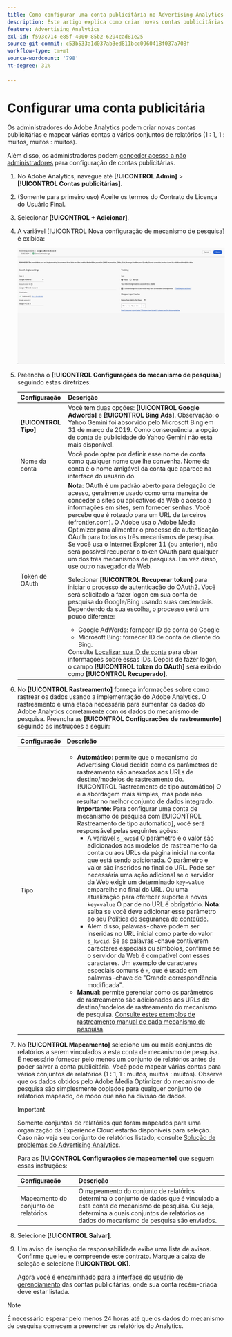 ```yaml
---
title: Como configurar uma conta publicitária no Advertising Analytics
description: Este artigo explica como criar novas contas publicitárias e mapear várias contas a vários conjuntos de relatórios.
feature: Advertising Analytics
exl-id: f593c714-e85f-4000-85b2-6294cad81e25
source-git-commit: c53b533a1d037ab3ed811bcc0960418f037a708f
workflow-type: tm+mt
source-wordcount: '798'
ht-degree: 31%

---
```


# Configurar uma conta publicitária

Os administradores do Adobe Analytics podem criar novas contas publicitárias e mapear várias contas a vários conjuntos de relatórios (1 : 1, 1 : muitos, muitos : muitos).

Além disso, os administradores podem [conceder acesso a não administradores](/help/integrate/c-advertising-analytics/overview.md#section_FCC58EB635954A32990D4E67B52B4369) para configuração de contas publicitárias.

<!--
![](assets/aa_accounts.png)
-->

1. No Adobe Analytics, navegue até **[!UICONTROL Admin]** > **[!UICONTROL Contas publicitárias]**.
1. (Somente para primeiro uso) Aceite os termos do Contrato de Licença do Usuário Final.
1. Selecionar **[!UICONTROL + Adicionar]**.
1. A variável [!UICONTROL Nova configuração de mecanismo de pesquisa] é exibida:

   ![](assets/aa-new-se-account.png)

1. Preencha o **[!UICONTROL Configurações do mecanismo de pesquisa]** seguindo estas diretrizes:

   | Configuração | Descrição |
   | --- | --- |
   | **[!UICONTROL Tipo]** | Você tem duas opções: **[!UICONTROL Google Adwords]** e **[!UICONTROL Bing Ads]**.  Observação: o Yahoo Gemini foi absorvido pelo Microsoft Bing em 31 de março de 2019. Como consequência, a opção de conta de publicidade do Yahoo Gemini não está mais disponível. |
   | Nome da conta | Você pode optar por definir esse nome de conta como qualquer nome que lhe convenha.  Nome da conta é o nome amigável da conta que aparece na interface do usuário do. |
   | Token de OAuth | **Nota**: OAuth é um padrão aberto para delegação de acesso, geralmente usado como uma maneira de conceder a sites ou aplicativos da Web o acesso a informações em sites, sem fornecer senhas. Você percebe que é roteado para um URL de terceiros (efrontier.com). O Adobe usa o Adobe Media Optimizer para alimentar o processo de autenticação OAuth para todos os três mecanismos de pesquisa. Se você usa o Internet Explorer 11 (ou anterior), não será possível recuperar o token OAuth para qualquer um dos três mecanismos de pesquisa. Em vez disso, use outro navegador da Web.<p>Selecionar **[!UICONTROL Recuperar token]** para iniciar o processo de autenticação do OAuth2. Você será solicitado a fazer logon em sua conta de pesquisa do Google/Bing usando suas credenciais. Dependendo da sua escolha, o processo será um pouco diferente: <ul><li>Google AdWords: fornecer ID de conta do Google</li><li>Microsoft Bing: fornecer ID de conta de cliente do Bing.</li></ul>Consulte [Localizar sua ID de conta](/help/integrate/c-advertising-analytics/c-adanalytics-workflow/aa-locate-account-id.md) para obter informações sobre essas IDs. Depois de fazer logon, o campo **[!UICONTROL token do OAuth]** será exibido como **[!UICONTROL Recuperado]**. |

1. No **[!UICONTROL Rastreamento]** forneça informações sobre como rastrear os dados usando a implementação do Adobe Analytics. O rastreamento é uma etapa necessária para aumentar os dados do Adobe Analytics corretamente com os dados do mecanismo de pesquisa.
Preencha as **[!UICONTROL Configurações de rastreamento]** seguindo as instruções a seguir:

   | Configuração | Descrição |
   | --- | --- |
   | Tipo | <ul><li>**Automático**: permite que o mecanismo do Advertising Cloud decida como os parâmetros de rastreamento são anexados aos URLs de destino/modelos de rastreamento do. [!UICONTROL Rastreamento de tipo automático] O é a abordagem mais simples, mas pode não resultar no melhor conjunto de dados integrado.<br>**Importante:** Para configurar uma conta de mecanismo de pesquisa com [!UICONTROL Rastreamento de tipo automático], você será responsável pelas seguintes ações:<ul><li>A variável `s_kwcid` O parâmetro e o valor são adicionados aos modelos de rastreamento da conta ou aos URLs da página inicial na conta que está sendo adicionada. O parâmetro e valor são inseridos no final do URL. Pode ser necessária uma ação adicional se o servidor da Web exigir um determinado `key=value` emparelhe no final do URL. Ou uma atualização para oferecer suporte a novos `key=value` O par de no URL é obrigatório. **Nota**: saiba se você deve adicionar esse parâmetro ao seu [Política de segurança de conteúdo](https://experienceleague.adobe.com/en/docs/id-service/using/reference/csp).</li><li>Além disso, palavras-chave podem ser inseridas no URL inicial como parte do valor `s_kwcid`. Se as palavras-chave contiverem caracteres especiais ou símbolos, confirme se o servidor da Web é compatível com esses caracteres. Um exemplo de caracteres especiais comuns é `+`, que é usado em palavras-chave de &quot;Grande correspondência modificada&quot;.</li></ul></li><li>**Manual**: permite gerenciar como os parâmetros de rastreamento são adicionados aos URLs de destino/modelos de rastreamento do mecanismo de pesquisa. [Consulte estes exemplos de rastreamento manual de cada mecanismo de pesquisa](/help/integrate/c-advertising-analytics/c-adanalytics-workflow/aa-manual-vs-automatic-tracking.md).</li></ul> |

1. No **[!UICONTROL Mapeamento]** selecione um ou mais conjuntos de relatórios a serem vinculados a esta conta de mecanismo de pesquisa. É necessário fornecer pelo menos um conjunto de relatórios antes de poder salvar a conta publicitária. Você pode mapear várias contas para vários conjuntos de relatórios (1 : 1, 1 : muitos, muitos : muitos). Observe que os dados obtidos pelo Adobe Media Optimizer do mecanismo de pesquisa são simplesmente copiados para qualquer conjunto de relatórios mapeado, de modo que não há divisão de dados.

   >[!IMPORTANT]
   >
   >Somente conjuntos de relatórios que foram mapeados para uma organização da Experience Cloud estarão disponíveis para seleção. Caso não veja seu conjunto de relatórios listado, consulte [Solução de problemas do Advertising Analytics](/help/integrate/c-advertising-analytics/c-adanalytics-workflow/aa-troubleshooting.md).

   Para as **[!UICONTROL Configurações de mapeamento]** que seguem essas instruções:

   | Configuração | Descrição |
   | --- | --- |
   | Mapeamento do conjunto de relatórios | O mapeamento do conjunto de relatórios determina o conjunto de dados que é vinculado a esta conta de mecanismo de pesquisa. Ou seja, determina a quais conjuntos de relatórios os dados do mecanismo de pesquisa são enviados. |


1. Selecione **[!UICONTROL Salvar]**.
1. Um aviso de isenção de responsabilidade exibe uma lista de avisos. Confirme que leu e compreende este contrato. Marque a caixa de seleção e selecione **[!UICONTROL OK]**.

   Agora você é encaminhado para a [interface do usuário de gerenciamento](/help/integrate/c-advertising-analytics/c-adanalytics-workflow/aa-manage-ad-accounts.md) das contas publicitárias, onde sua conta recém-criada deve estar listada.

>[!NOTE]
>
>É necessário esperar pelo menos 24 horas até que os dados do mecanismo de pesquisa comecem a preencher os relatórios do Analytics.
